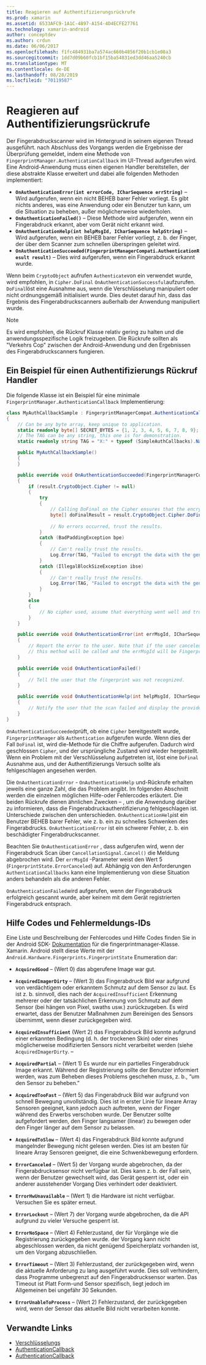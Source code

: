 ```yaml
---
title: Reagieren auf Authentifizierungsrückrufe
ms.prod: xamarin
ms.assetid: 6533AFC9-1A1C-4897-A154-4D4ECFE27761
ms.technology: xamarin-android
author: conceptdev
ms.author: crdun
ms.date: 06/06/2017
ms.openlocfilehash: f1fc484931ba7a574ac660b4856f20b1cb1e08a3
ms.sourcegitcommit: 1dd7d09b60fcb1bf15ba54831ed3dd46aa5240cb
ms.translationtype: MT
ms.contentlocale: de-DE
ms.lasthandoff: 08/28/2019
ms.locfileid: "70119587"
---
```

# <a name="responding-to-authentication-callbacks"></a>Reagieren auf Authentifizierungsrückrufe

Der Fingerabdruckscanner wird im Hintergrund in seinem eigenen Thread ausgeführt. nach Abschluss des Vorgangs werden die Ergebnisse der Überprüfung gemeldet, indem eine Methode von `FingerprintManager.AuthenticationCallback` im UI-Thread aufgerufen wird. Eine Android-Anwendung muss einen eigenen Handler bereitstellen, der diese abstrakte Klasse erweitert und dabei alle folgenden Methoden implementiert:

- **`OnAuthenticationError(int errorCode, ICharSequence errString)`** &ndash; Wird aufgerufen, wenn ein nicht BEHEB barer Fehler vorliegt. Es gibt nichts anderes, was eine Anwendung oder ein Benutzer tun kann, um die Situation zu beheben, außer möglicherweise wiederholen.
- **`OnAuthenticationFailed()`** &ndash; Diese Methode wird aufgerufen, wenn ein Fingerabdruck erkannt, aber vom Gerät nicht erkannt wird.
- **`OnAuthenticationHelp(int helpMsgId, ICharSequence helpString)`** &ndash; Wird aufgerufen, wenn ein BEHEB barer Fehler vorliegt, z. b. der Finger, der über dem Scanner zum schnellen überspringen geleitet wird.
- **`OnAuthenticationSucceeded(FingerprintManagerCompati.AuthenticationResult result)`** &ndash; Dies wird aufgerufen, wenn ein Fingerabdruck erkannt wurde.

Wenn beim `CryptoObject` aufrufen `Authenticate`von ein verwendet wurde, wird empfohlen, in `Cipher.DoFinal` `OnAuthenticationSuccessful`aufzurufen.
`DoFinal`löst eine Ausnahme aus, wenn die Verschlüsselung manipuliert oder nicht ordnungsgemäß initialisiert wurde. Dies deutet darauf hin, dass das Ergebnis des Fingerabdruckscanners außerhalb der Anwendung manipuliert wurde.


> [!NOTE]
> Es wird empfohlen, die Rückruf Klasse relativ gering zu halten und die anwendungsspezifische Logik freizugeben. Die Rückrufe sollten als "Verkehrs Cop" zwischen der Android-Anwendung und den Ergebnissen des Fingerabdruckscanners fungieren.

## <a name="a-sample-authentication-callback-handler"></a>Ein Beispiel für einen Authentifizierungs Rückruf Handler

Die folgende Klasse ist ein Beispiel für eine minimale `FingerprintManager.AuthenticationCallback` Implementierung: 

```csharp
class MyAuthCallbackSample : FingerprintManagerCompat.AuthenticationCallback
{
    // Can be any byte array, keep unique to application.
    static readonly byte[] SECRET_BYTES = {1, 2, 3, 4, 5, 6, 7, 8, 9};
    // The TAG can be any string, this one is for demonstration.
    static readonly string TAG = "X:" + typeof (SimpleAuthCallbacks).Name;

    public MyAuthCallbackSample()
    {
    }

    public override void OnAuthenticationSucceeded(FingerprintManagerCompat.AuthenticationResult result)
    {
        if (result.CryptoObject.Cipher != null) 
        {
            try
            {
                // Calling DoFinal on the Cipher ensures that the encryption worked.
                byte[] doFinalResult = result.CryptoObject.Cipher.DoFinal(SECRET_BYTES);
    
                // No errors occurred, trust the results.              
            }
            catch (BadPaddingException bpe)
            {
                // Can't really trust the results.
                Log.Error(TAG, "Failed to encrypt the data with the generated key." + bpe);
            }
            catch (IllegalBlockSizeException ibse)
            {
                // Can't really trust the results.
                Log.Error(TAG, "Failed to encrypt the data with the generated key." + ibse);
            }
        }
        else
        {
            // No cipher used, assume that everything went well and trust the results.
        }
    }

    public override void OnAuthenticationError(int errMsgId, ICharSequence errString)
    {
        // Report the error to the user. Note that if the user canceled the scan,
        // this method will be called and the errMsgId will be FingerprintState.ErrorCanceled.
    }

    public override void OnAuthenticationFailed()
    {
        // Tell the user that the fingerprint was not recognized.
    }

    public override void OnAuthenticationHelp(int helpMsgId, ICharSequence helpString)
    {
        // Notify the user that the scan failed and display the provided hint.
    }
}
```

`OnAuthenticationSucceeded`prüft, ob eine `Cipher` bereitgestellt wurde, `FingerprintManager` als `Authentication` aufgerufen wurde. Wenn dies der Fall `DoFinal` ist, wird die-Methode für die Chiffre aufgerufen. Dadurch wird geschlossen `Cipher`, und der ursprüngliche Zustand wird wieder hergestellt. Wenn ein Problem mit der Verschlüsselung aufgetreten ist, löst eine `DoFinal` Ausnahme aus, und der Authentifizierungs Versuch sollte als fehlgeschlagen angesehen werden.

Die `OnAuthenticationError` - `OnAuthenticationHelp` und-Rückrufe erhalten jeweils eine ganze Zahl, die das Problem angibt. Im folgenden Abschnitt werden die einzelnen möglichen Hilfe-oder Fehlercodes erläutert. Die beiden Rückrufe dienen ähnlichen Zwecken &ndash; , um die Anwendung darüber zu informieren, dass die Fingerabdruckauthentifizierung fehlgeschlagen ist. Unterschiede zwischen den unterschieden. `OnAuthenticationHelp`ist ein Benutzer BEHEB barer Fehler, wie z. b. ein zu schnelles Schwenken des Fingerabdrucks. `OnAuthenticationError` ist ein schwerer Fehler, z. b. ein beschädigter Fingerabdruckscanner.

Beachten Sie `OnAuthenticationError` , dass aufgerufen wird, wenn der Fingerabdruck Scan über `CancellationSignal.Cancel()` die Meldung abgebrochen wird. Der `errMsgId` -Parameter weist den Wert 5 (`FingerprintState.ErrorCanceled`) auf. Abhängig von den Anforderungen `AuthenticationCallbacks` kann eine Implementierung von diese Situation anders behandeln als die anderen Fehler. 

`OnAuthenticationFailed`wird aufgerufen, wenn der Fingerabdruck erfolgreich gescannt wurde, aber keinem mit dem Gerät registrierten Fingerabdruck entsprach. 

## <a name="help-codes-and-error-message-ids"></a>Hilfe Codes und Fehlermeldungs-IDs 

Eine Liste und Beschreibung der Fehlercodes und Hilfe Codes finden Sie in der Android SDK- [Dokumentation](https://developer.android.com/reference/android/hardware/fingerprint/FingerprintManager.html#FINGERPRINT_ACQUIRED_GOOD) für die fingerprintmanager-Klasse. Xamarin. Android stellt diese Werte mit der `Android.Hardware.Fingerprints.FingerprintState` Enumeration dar:


- **`AcquiredGood`** &ndash; (Wert 0) das abgerufene Image war gut.


- **`AcquiredImagerDirty`** &ndash; (Wert 3) das Fingerabdruck Bild war aufgrund von verdächtigem oder erkanntem Schmutz auf dem Sensor zu laut. Es ist z. b. sinnvoll, dies nach der `AcquiredInsufficient` Erkennung mehrerer oder der tatsächlichen Erkennung von Schmutz auf dem Sensor (bei hängen von Pixel, swaths usw.) zurückzugeben. Es wird erwartet, dass der Benutzer Maßnahmen zum Bereinigen des Sensors übernimmt, wenn dieser zurückgegeben wird.


- **`AcquiredInsufficient`** (Wert 2) das Fingerabdruck Bild konnte aufgrund einer erkannten Bedingung (d. h. der trockenen Skin) oder eines möglicherweise modifizierten Sensors nicht verarbeitet werden (siehe `AcquiredImagerDirty`. &ndash;



- **`AcquiredPartial`** &ndash; (Wert 1) Es wurde nur ein partielles Fingerabdruck Image erkannt. Während der Registrierung sollte der Benutzer informiert werden, was zum Beheben dieses Problems geschehen muss, z. b., &ldquo;um den Sensor zu beheben.&rdquo;



- **`AcquiredTooFast`** &ndash; (Wert 5) das Fingerabdruck Bild war aufgrund von schnell Bewegung unvollständig. Dies ist in erster Linie für lineare Array Sensoren geeignet, kann jedoch auch auftreten, wenn der Finger während des Erwerbs verschoben wurde. Der Benutzer sollte aufgefordert werden, den Finger langsamer (linear) zu bewegen oder den Finger länger auf dem Sensor zu belassen.




- **`AcquiredToSlow`** &ndash; (Wert 4) das Fingerabdruck Bild konnte aufgrund mangelnder Bewegung nicht gelesen werden. Dies ist am besten für lineare Array Sensoren geeignet, die eine Schwenkbewegung erfordern.



- **`ErrorCanceled`** &ndash; (Wert 5) der Vorgang wurde abgebrochen, da der Fingerabdrucksensor nicht verfügbar ist. Dies kann z. b. der Fall sein, wenn der Benutzer gewechselt wird, das Gerät gesperrt ist, oder ein anderer ausstehender Vorgang Dies verhindert oder deaktiviert.



- **`ErrorHwUnavailable`** &ndash; (Wert 1) die Hardware ist nicht verfügbar. Versuchen Sie es später erneut.




- **`ErrorLockout`** &ndash; (Wert 7) der Vorgang wurde abgebrochen, da die API aufgrund zu vieler Versuche gesperrt ist.




- **`ErrorNoSpace`** &ndash; (Wert 4) Fehlerzustand, der für Vorgänge wie die Registrierung zurückgegeben wurde. der Vorgang kann nicht abgeschlossen werden, da nicht genügend Speicherplatz vorhanden ist, um den Vorgang abzuschließen.



- **`ErrorTimeout`** &ndash; (Wert 3) Fehlerzustand, der zurückgegeben wird, wenn die aktuelle Anforderung zu lang ausgeführt wurde. Dies soll verhindern, dass Programme unbegrenzt auf den Fingerabdrucksensor warten. Das Timeout ist Platt Form-und Sensor spezifisch, liegt jedoch im Allgemeinen bei ungefähr 30 Sekunden.



- **`ErrorUnableToProcess`** &ndash; (Wert 2) Fehlerzustand, der zurückgegeben wird, wenn der Sensor das aktuelle Bild nicht verarbeiten konnte.



## <a name="related-links"></a>Verwandte Links

- [Verschlüsselungs](https://docs.oracle.com/javase/7/docs/api/javax/crypto/Cipher.html)
- [AuthenticationCallback](https://developer.android.com/reference/android/hardware/fingerprint/FingerprintManager.AuthenticationCallback.html)
- [AuthenticationCallback](https://developer.android.com/reference/android/support/v4/hardware/fingerprint/FingerprintManagerCompat.AuthenticationCallback.html)
